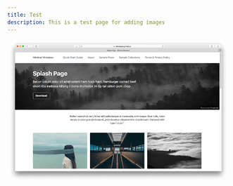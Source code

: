 ```yaml
---
title: Test
description: This is a test page for adding images
---
```


![Alt text](../assets/images/mm-layout-splash.png)
